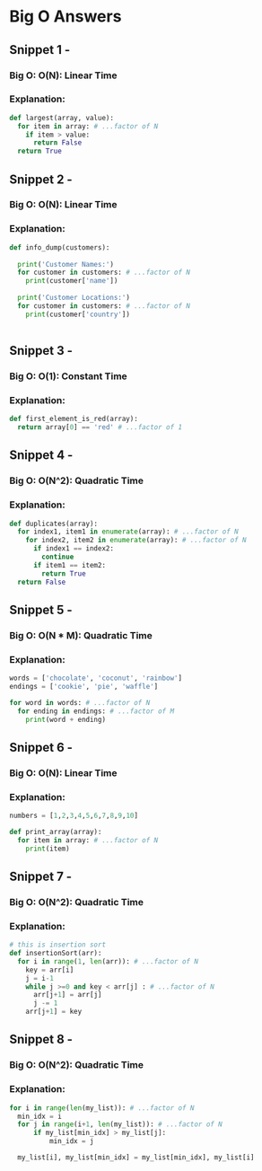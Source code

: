 # Big O Answers

## Snippet 1 - 
### Big O: O(N): Linear Time
### Explanation:
```python
def largest(array, value):
  for item in array: # ...factor of N
    if item > value:
      return False
  return True 
```


## Snippet 2 -
### Big O: O(N): Linear Time
### Explanation:

```python
def info_dump(customers):
  
  print('Customer Names:')
  for customer in customers: # ...factor of N
    print(customer['name'])
  
  print('Customer Locations:')
  for customer in customers: # ...factor of N 
    print(customer['country'])
  
```

## Snippet 3 -
### Big O: O(1): Constant Time
### Explanation:

```python
def first_element_is_red(array):
  return array[0] == 'red' # ...factor of 1
```

## Snippet 4 -
### Big O: O(N^2): Quadratic Time
### Explanation:

```python
def duplicates(array):
  for index1, item1 in enumerate(array): # ...factor of N
    for index2, item2 in enumerate(array): # ...factor of N
      if index1 == index2:
        continue
      if item1 == item2:
        return True
  return False
``` 

## Snippet 5 -
### Big O: O(N * M): Quadratic Time
### Explanation:

```python
words = ['chocolate', 'coconut', 'rainbow']
endings = ['cookie', 'pie', 'waffle']

for word in words: # ...factor of N
  for ending in endings: # ...factor of M
    print(word + ending)

```

## Snippet 6 -
### Big O: O(N): Linear Time
### Explanation:

```python
numbers = [1,2,3,4,5,6,7,8,9,10]

def print_array(array):
  for item in array: # ...factor of N
    print(item)

```

## Snippet 7 -
### Big O: O(N^2): Quadratic Time
### Explanation:

```python
# this is insertion sort
def insertionSort(arr): 
  for i in range(1, len(arr)): # ...factor of N
    key = arr[i] 
    j = i-1
    while j >=0 and key < arr[j] : # ...factor of N
      arr[j+1] = arr[j] 
      j -= 1
    arr[j+1] = key 
```

## Snippet 8 -
### Big O: O(N^2): Quadratic Time
### Explanation:

```python
for i in range(len(my_list)): # ...factor of N
  min_idx = i
  for j in range(i+1, len(my_list)): # ...factor of N
      if my_list[min_idx] > my_list[j]:
          min_idx = j

  my_list[i], my_list[min_idx] = my_list[min_idx], my_list[i]
```

